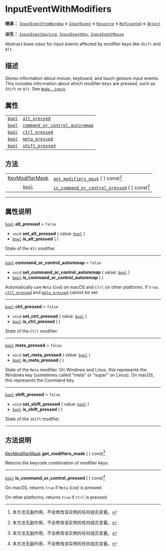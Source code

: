 <!-- ⚠ 请勿编辑本文件 ⚠ -->
<!-- 本文档使用脚本从 WeDot 引擎源码仓库生成。 -->
<!-- 生成脚本：https://github.com/WeDot-Engine/WeDot/tree/4.3/doc/tools/make_md.py； -->
<!-- 原文件：https://github.com/WeDot-Engine/WeDot/tree/4.3/doc/classes/InputEventWithModifiers.xml。 -->

<div id="_class_inputeventwithmodifiers"></div>

# InputEventWithModifiers

**继承：** [`InputEventFromWindow`](class_inputeventfromwindow.md) **<** [`InputEvent`](class_inputevent.md) **<** [`Resource`](class_resource.md) **<** [`RefCounted`](class_refcounted.md) **<** [`Object`](class_object.md)

**派生：** [`InputEventGesture`](class_inputeventgesture.md), [`InputEventKey`](class_inputeventkey.md), [`InputEventMouse`](class_inputeventmouse.md)

Abstract base class for input events affected by modifier keys like <i class="fa fa-gamepad"></i>`Shift` and <i class="fa fa-gamepad"></i>`Alt`.

## 描述

Stores information about mouse, keyboard, and touch gesture input events. This includes information about which modifier keys are pressed, such as <i class="fa fa-gamepad"></i>`Shift` or <i class="fa fa-gamepad"></i>`Alt`. See [`Node._input`](#class_node_private_method__input).

## 属性

|||
|:-:|:--|
| [`bool`](class_bool.md) | [`alt_pressed`](#class_inputeventwithmodifiers_property_alt_pressed)                                   | ``false`` |
| [`bool`](class_bool.md) | [`command_or_control_autoremap`](#class_inputeventwithmodifiers_property_command_or_control_autoremap) | ``false`` |
| [`bool`](class_bool.md) | [`ctrl_pressed`](#class_inputeventwithmodifiers_property_ctrl_pressed)                                 | ``false`` |
| [`bool`](class_bool.md) | [`meta_pressed`](#class_inputeventwithmodifiers_property_meta_pressed)                                 | ``false`` |
| [`bool`](class_bool.md) | [`shift_pressed`](#class_inputeventwithmodifiers_property_shift_pressed)                               | ``false`` |

## 方法

|||
|:-:|:--|
| [KeyModifierMask](#enum_@globalscope_keymodifiermask) | [`get_modifiers_mask`](class_inputeventwithmodifiersmd#class_inputeventwithmodifiers_method_get_modifiers_mask) ( ) const[^const]                       |
| [`bool`](class_bool.md)                               | [`is_command_or_control_pressed`](class_inputeventwithmodifiersmd#class_inputeventwithmodifiers_method_is_command_or_control_pressed) ( ) const[^const] |

<!-- rst-class:: classref-section-separator -->

---

## 属性说明

<div id="_class_inputeventwithmodifiers_property_alt_pressed"></div>

[`bool`](class_bool.md) **alt_pressed** = ``false`` <div id="class_inputeventwithmodifiers_property_alt_pressed"></div>

- `void` **set_alt_pressed** ( value: [`bool`](class_bool.md) )
- [`bool`](class_bool.md) **is_alt_pressed** ( )

State of the <i class="fa fa-gamepad"></i>`Alt` modifier.

<!-- rst-class:: classref-item-separator -->

---

<div id="_class_inputeventwithmodifiers_property_command_or_control_autoremap"></div>

[`bool`](class_bool.md) **command_or_control_autoremap** = ``false`` <div id="class_inputeventwithmodifiers_property_command_or_control_autoremap"></div>

- `void` **set_command_or_control_autoremap** ( value: [`bool`](class_bool.md) )
- [`bool`](class_bool.md) **is_command_or_control_autoremap** ( )

Automatically use <i class="fa fa-gamepad"></i>`Meta` (<i class="fa fa-gamepad"></i>`Cmd`) on macOS and <i class="fa fa-gamepad"></i>`Ctrl` on other platforms. If `true`, [`ctrl_pressed`](#class_inputeventwithmodifiers_property_ctrl_pressed) and [`meta_pressed`](#class_inputeventwithmodifiers_property_meta_pressed) cannot be set.

<!-- rst-class:: classref-item-separator -->

---

<div id="_class_inputeventwithmodifiers_property_ctrl_pressed"></div>

[`bool`](class_bool.md) **ctrl_pressed** = ``false`` <div id="class_inputeventwithmodifiers_property_ctrl_pressed"></div>

- `void` **set_ctrl_pressed** ( value: [`bool`](class_bool.md) )
- [`bool`](class_bool.md) **is_ctrl_pressed** ( )

State of the <i class="fa fa-gamepad"></i>`Ctrl` modifier.

<!-- rst-class:: classref-item-separator -->

---

<div id="_class_inputeventwithmodifiers_property_meta_pressed"></div>

[`bool`](class_bool.md) **meta_pressed** = ``false`` <div id="class_inputeventwithmodifiers_property_meta_pressed"></div>

- `void` **set_meta_pressed** ( value: [`bool`](class_bool.md) )
- [`bool`](class_bool.md) **is_meta_pressed** ( )

State of the <i class="fa fa-gamepad"></i>`Meta` modifier. On Windows and Linux, this represents the Windows key (sometimes called "meta" or "super" on Linux). On macOS, this represents the Command key.

<!-- rst-class:: classref-item-separator -->

---

<div id="_class_inputeventwithmodifiers_property_shift_pressed"></div>

[`bool`](class_bool.md) **shift_pressed** = ``false`` <div id="class_inputeventwithmodifiers_property_shift_pressed"></div>

- `void` **set_shift_pressed** ( value: [`bool`](class_bool.md) )
- [`bool`](class_bool.md) **is_shift_pressed** ( )

State of the <i class="fa fa-gamepad"></i>`Shift` modifier.

<!-- rst-class:: classref-section-separator -->

---

## 方法说明

<div id="_class_inputeventwithmodifiers_method_get_modifiers_mask"></div>

[KeyModifierMask](#enum_@globalscope_keymodifiermask) **get_modifiers_mask** ( ) const[^const]<div id="class_inputeventwithmodifiers_method_get_modifiers_mask"></div>

Returns the keycode combination of modifier keys.

<!-- rst-class:: classref-item-separator -->

---

<div id="_class_inputeventwithmodifiers_method_is_command_or_control_pressed"></div>

[`bool`](class_bool.md) **is_command_or_control_pressed** ( ) const[^const]<div id="class_inputeventwithmodifiers_method_is_command_or_control_pressed"></div>

On macOS, returns `true` if <i class="fa fa-gamepad"></i>`Meta` (<i class="fa fa-gamepad"></i>`Cmd`) is pressed.

On other platforms, returns `true` if <i class="fa fa-gamepad"></i>`Ctrl` is pressed.

[^virtual]: 本方法通常需要用户覆盖才能生效。
[^const]: 本方法无副作用，不会修改该实例的任何成员变量。
[^vararg]: 本方法除了能接受在此处描述的参数外，还能够继续接受任意数量的参数。
[^constructor]: 本方法用于构造某个类型。
[^static]: 调用本方法无需实例，可直接使用类名进行调用。
[^operator]: 本方法描述的是使用本类型作为左操作数的有效运算符。
[^bitfield]: 这个值是由下列位标志构成位掩码的整数。
[^void]: 无返回值。

